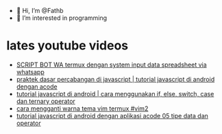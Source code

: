 - 👋 Hi, I’m @Fathb
- 👀 I’m interested in programming

# lates youtube videos
<!-- YOUTUBE:START -->
- [SCRIPT BOT WA termux dengan system input data spreadsheet via whatsapp](https://www.youtube.com/watch?v=b5GwwbGStHc)
- [praktek dasar percabangan di javascript | tutorial javascript di android dengan acode](https://www.youtube.com/watch?v=GwLieS6wmHU)
- [tutorial javascript di android | cara menggunakan if, else, switch, case dan ternary operator](https://www.youtube.com/watch?v=Q7DzwCdWDb8)
- [cara mengganti warna tema vim termux #vim2](https://www.youtube.com/watch?v=dXJNLrXENrg)
- [tutorial javascript di android dengan aplikasi acode 05 tipe data dan operator](https://www.youtube.com/watch?v=LSq1jV7k8jo)
<!-- YOUTUBE:END -->

<!---
Fathb/Fathb is a ✨ special ✨ repository because its `README.md` (this file) appears on your GitHub profile.
You can click the Preview link to take a look at your changes.
--->
